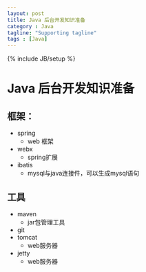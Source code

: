 ```yaml
---
layout: post
title: Java 后台开发知识准备
category : Java
tagline: "Supporting tagline"
tags : [Java]
---
```

{% include JB/setup %}
# Java 后台开发知识准备

## 框架：
- spring
  + web 框架
- webx
  + spring扩展
- ibatis
  + mysql与java连接件，可以生成mysql语句

## 工具
- maven
  + jar包管理工具
- git
- tomcat
  + web服务器
- jetty
  + web服务器
<!--break-->
